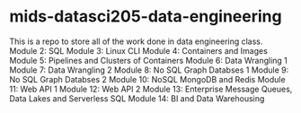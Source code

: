 # mids-datasci205-data-engineering
This is a repo to store all of the work done in data engineering class.\
Module 2: SQL
Module 3: Linux CLI
Module 4: Containers and Images
Module 5: Pipelines and Clusters of Containers
Module 6: Data Wrangling 1
Module 7: Data Wrangling 2
Module 8: No SQL Graph Databses 1
Module 9: No SQL Graph Databses 2
Module 10: NoSQL MongoDB and Redis
Module 11: Web API 1
Module 12: Web API 2
Module 13: Enterprise Message Queues, Data Lakes and Serverless SQL
Module 14: BI and Data Warehousing
